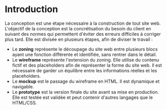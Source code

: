 # Introduction
La conception est une étape nécessaire à la construction de tout site web. L'objectif de la conception est la concrétisation du besoin du client en suivant des normes qui permettent d'éviter des erreurs difficiles à corriger plus tard. Elle est divisée en plusieurs étapes, afin de diviser le travail :
- Le **zoning** représente le découpage du site web entre plusieurs blocs ayant une fonction différente et identifiée, sans rentrer dans le détail.
- Le **wireframe** représente l'extension du zoning. Elle utilise du contenu fictif et des placeholders afin de représenter la forme du site web. Il est nécessaire de garder un équilibre entre les informations réelles et les placeholders.
- Le **mockup** est le passage du wireframe en HTML. Il est dynamique et navigable.
- Le **prototype** est la version finale du site avant sa mise en production. Elle est testée est validée et peut contenir d'autres langages que le HTML/CSS.